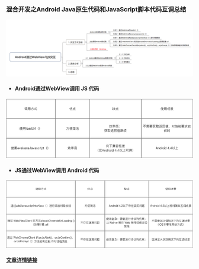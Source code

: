 ### 混合开发之Android Java原生代码和JavaScript脚本代码互调总结

![](/assets/944365-29c6a46c81304f4f.png)

- #### Android通过WebView调用 JS 代码

![Android通过WebView调用 JS 代码调用方式对比](/assets/944365-30f095d4c9e638fd.png)

- #### JS通过WebView调用 Android 代码

![JS通过WebView调用 Android 代码调用方式对比](/assets/944365-8c91481325a5253e.png)

#### [文章详情链接](http://blog.csdn.net/carson_ho/article/details/64904691)